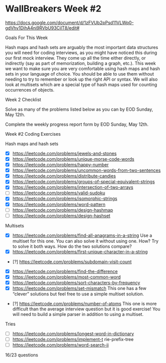 # WallBreakers Week #2

https://docs.google.com/document/d/1zFVUb2pPsd11VLWp0-gdVhv1DihA4ni9RVbU93CilT8/edit#

Goals For This Week

Hash maps and hash sets are arguably the most important data structures you will need for coding interviews, as you might have noticed this during our first mock interview. They come up all the time either directly, or indirectly (say as part of memorization, building a graph, etc.). This week we want to make sure you are very comfortable using hash maps and hash sets in your language of choice. You should be able to use them without needing to try to remember or look up the right API or syntax. We will also look at multisets which are a special type of hash maps used for counting occurrences of objects.

Week 2 Checklist

Solve as many of the problems listed below as you can by EOD Sunday, May 12th.

Complete the weekly progress report form by EOD Sunday, May 12th.

Week #2 Coding Exercises

Hash maps and hash sets
- [X] https://leetcode.com/problems/jewels-and-stones
- [X] https://leetcode.com/problems/unique-morse-code-words
- [X] https://leetcode.com/problems/happy-number
- [X] https://leetcode.com/problems/uncommon-words-from-two-sentences
- [X] https://leetcode.com/problems/distribute-candies
- [X] https://leetcode.com/problems/groups-of-special-equivalent-strings
- [X] https://leetcode.com/problems/intersection-of-two-arrays
- [ ] https://leetcode.com/problems/valid-sudoku
- [X] https://leetcode.com/problems/isomorphic-strings
- [X] https://leetcode.com/problems/word-pattern
- [ ] https://leetcode.com/problems/design-hashmap
- [ ] https://leetcode.com/problems/design-hashset

Multisets
- [X] https://leetcode.com/problems/find-all-anagrams-in-a-string
Use a multiset for this one. You can also solve it without using one. How? Try to solve it both ways. How do the two solutions compare?
- [X] https://leetcode.com/problems/first-unique-character-in-a-string
- [?] https://leetcode.com/problems/subdomain-visit-count
- [X] https://leetcode.com/problems/find-the-difference
- [X] https://leetcode.com/problems/most-common-word
- [X] https://leetcode.com/problems/sort-characters-by-frequency
- [X] https://leetcode.com/problems/set-mismatch
This one has a few “clever” solutions but feel free to use a simple multiset solution.
- [?] https://leetcode.com/problems/number-of-atoms
This one is more difficult than the average interview question but it is good exercise! You will need to build a simple parser in addition to using a multiset.

Tries
- [ ] https://leetcode.com/problems/longest-word-in-dictionary
- [ ] https://leetcode.com/problems/implement-t rie-prefix-tree
- [ ] https://leetcode.com/problems/word-search-ii

16/23 questions